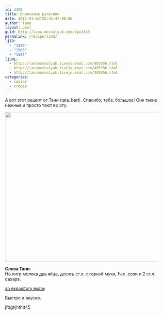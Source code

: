 ```yaml
---
id: 3368
title: Блинчатые рулетики
date: 2011-01-03T20:45:47-08:00
author: lana
layout: post
guid: http://lana.moskalyuk.com/?p=3368
permalink: /recipe/3368/
ljID:
  - "1585"
  - "1585"
  - "1585"
ljURL:
  - http://lanamoskalyuk.livejournal.com/405956.html
  - http://lanamoskalyuk.livejournal.com/405956.html
  - http://lanamoskalyuk.livejournal.com/405956.html
categories:
  - caviar
  - crepes
---
```

А вот этот рецепт от Тани (tata_bart). Спасибо, тебе, большое! Они такие нежные и просто тают во рту.

<img loading="lazy" class="alignnone" title="crepes" src="http://farm6.static.flickr.com/5042/5322665866_0a7b636c54_z.jpg" alt="" width="640" height="495" /> 

**Слова Тани**:  
На литр молока два яйца, десять ст.л. с горкой муки, 1ч.л. соли и 2 ст.л. сахара.

<div>
  <a href='http://expositoryessaywriting.com/' title='an expository essay'>an expository essay</a>
</div>

Быстро и вкусно. 

<div>
  jfdghjhthit45
</div>